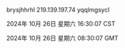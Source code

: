 brysjhhrhl 219.139.197.74 yqqlmgsycl

2024年 10月 26日 星期六 16:30:07 CST

2024年 10月 26日 星期六 08:30:07 GMT
